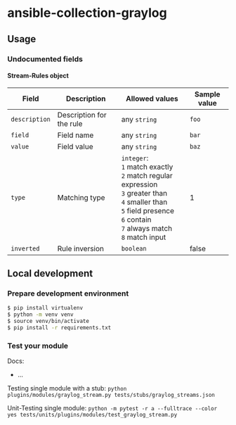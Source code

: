 # ansible-collection-graylog

## Usage

### Undocumented fields

#### Stream-Rules object

| Field | Description | Allowed values | Sample value |
|---|---|---|---|
| `description` | Description for the rule | any `string` | `foo` |
| `field` | Field name | any `string` | `bar` |
| `value` | Field value | any `string` | `baz` |
| `type` | Matching type | `integer`: <br/>`1` match exactly <br/>`2` match regular expression <br/>`3` greater than <br/>`4` smaller than <br/>`5` field presence <br/>`6` contain <br/>`7` always match <br/>`8` match input | 1 |
| `inverted` | Rule inversion | `boolean` | false |


## Local development

### Prepare development environment

```sh
$ pip install virtualenv
$ python -m venv venv
$ source venv/bin/activate 
$ pip install -r requirements.txt
```

### Test your module


Docs:
- ...


Testing single module with a stub: `python plugins/modules/graylog_stream.py tests/stubs/graylog_streams.json`

Unit-Testing single module: `python -m pytest -r a --fulltrace --color yes tests/units/plugins/modules/test_graylog_stream.py`
